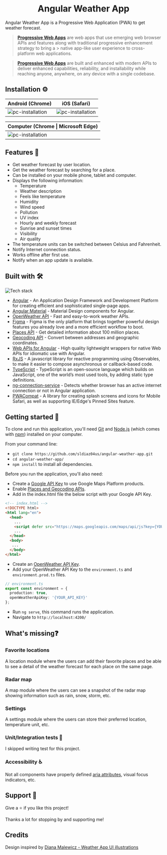 <h1 align="center">Angular Weather App</h1>

Angular Weather App is a Progressive Web Application (PWA) to get weather forecast.
> **[Progressive Web Apps](https://developer.mozilla.org/en-US/docs/Web/Progressive_web_apps)** are web apps that use emerging web browser APIs and features along with traditional progressive enhancement strategy to bring a > native app-like user experience to cross-platform web applications.

> **[Progressive Web Apps](https://web.dev/what-are-pwas/)** are built and enhanced with modern APIs to deliver enhanced capabilities, reliability, and installability while reaching anyone, anywhere, on any device with a single codebase.



## Installation ⚙️
| Android (Chrome) | iOS (Safari) |
|-------- | --- |
|![pc-installation](https://user-images.githubusercontent.com/61401062/126021586-a24075ac-0ccc-44aa-8904-381bf64317a2.gif) | ![pc-installation](https://user-images.githubusercontent.com/61401062/126054994-4795e15c-1f0a-43f7-9b73-f284ba997a1b.gif)|

| Computer (Chrome \| Microsoft Edge) |
| -- |
| ![pc-installation](https://user-images.githubusercontent.com/61401062/126054784-d8be0ca1-b6ff-468b-bbfd-00aa4c92866e.gif) |


## Features 🚀
- Get weather forecast by user location.
- Get the weather forecast by searching for a place.
- Can be installed on your mobile phone, tablet and computer.
- Displays the following information:
  - Temperature
  - Weather description
  - Feels like temperature
  - Humidity
  - Wind speed
  - Pollution
  - UV index
  - Hourly and weekly forecast
  - Sunrise and sunset times
  - Visibility
  - Air quality
- The temperature units can be switched between Celsius and Fahrenheit.
- Notify Internet connection status.
- Works offline after first use.
- Notify when an app update is available.


## Built with 🛠️
![Tech stack](https://res.cloudinary.com/comparte/image/upload/v1626424543/weather-app-tech-stack.png)
- [Angular](https://angular.io/) - An Application Design Framework and Development Platform for creating efficient and sophisticated single-page apps.
- [Angular Material](https://material.angular.io/) - Material Design components for Angular.
- [OpenWeather API](https://openweathermap.org/) - Fast and easy-to-work weather APIs.
- [Figma](https://www.figma.com/) - Figma is the only platform that brings together powerful design features you already love and a more efficient workflow to boot.
- [Places API](https://developers.google.com/maps/documentation/places/web-service/overview?hl=en_US) - Get detailed information about 100 million places.
- [Geocoding API](https://developers.google.com/maps/documentation/geocoding/overview?hl=en_US) - Convert between addresses and geographic coordinates.
- [Web APIs for Angular](https://ng-web-apis.github.io/) - High quality lightweight wrappers for native Web APIs for idiomatic use with Angular.
- [RxJS](https://rxjs.dev/) - A javascript library for reactive programming using Observables, to make it easier to compose asynchronous or callback-based code.
- [TypeScript](https://www.typescriptlang.org/) - TypeScript is an open-source language which builds on JavaScript, one of the world’s most used tools, by adding static type definitions.
- [ng-connection-service](https://github.com/ultrasonicsoft/ng-connection-service) - Detects whether browser has an active internet connection or not in Angular application.
- [PWACompat](https://github.com/GoogleChromeLabs/pwacompat) - A library for creating splash screens and icons for Mobile Safari, as well as supporting IE/Edge's Pinned Sites feature.


## Getting started 🏁
To clone and run this application, you'll need [Git](https://git-scm.com) and [Node.js](https://nodejs.org/en/download/) (which comes with [npm](http://npmjs.com)) installed on your computer.

From your command line:
-  `git clone https://github.com/sldiaz04us/angular-weather-app.git`
-  `cd angular-weather-app/`
-  `npm install` to install all dependencies.

Before you run the application, you'll also need:
- Create a [Google API Key](https://developers.google.com/maps/documentation/javascript/get-api-key) to use Google Maps Platform products.
- Enable [Places and Geocoding APIs](https://console.cloud.google.com/apis/library).
- Add in the index.html file the below script with your Google API Key.
```html
<!-- index.html -->
<!DOCTYPE html>
<html lang="en">
  <head>
    ...
    <script defer src="https://maps.googleapis.com/maps/api/js?key={YOUR_API_KEY}&libraries=places"></script>
    ...
  </head>
  <body>
   ...
  </body>
</html>
```
- Create an [OpenWeather API Key](https://openweathermap.org/api).
- Add your OpenWeather API Key to the `environment.ts` and `environment.prod.ts` files.
```typescript
// environment.ts
export const environment = {
  production: true,
  openWeatherApiKey: '{YOUR_API_KEY}'
};
```
-  Run `ng serve`, this command runs the application.
-  Navigate to `http://localhost:4200/`


## What's missing❓
### Favorite locations
A location module where the users can add their favorite places and be able to see a detail of the weather forecast for each place on the same page.

### Radar map
A map module where the users can see a snapshot of the radar map showing information such as rain, snow, storm, etc.

### Settings
A settings module where the users can store their preferred location, temperature unit, etc.

### Unit/Integration tests 🧪
I skipped writing test for this project.

### Accessibility ♿
Not all components have properly defined [aria attributes](https://developer.mozilla.org/en-US/docs/Web/Accessibility/ARIA), visual focus indicators, etc.

## Support 🤝
Give a ⭐️ if you like this project!

Thanks a lot for stopping by and supporting me!

## Credits
Design inspired by [Diana Malewicz - Weather App UI illustrations](https://uxdesign.cc/create-a-weather-app-ui-with-3d-like-illustrations-4a6a5686c5ea)

